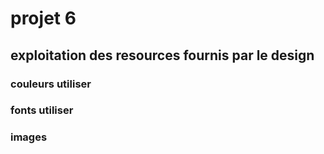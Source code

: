 # projet 6
<!-- avant tout le projet 6 est un le codage d'un catalogue d'une un star up. le codage doit se faire en deux language unique qui sont le html et le css, puis le rendre responsive pour un Iphone 14pro max -->
## exploitation des resources fournis par le design 
<!-- ici il s'agit de repere les caracteristique de la page -->
### couleurs utiliser
### fonts utiliser
### images